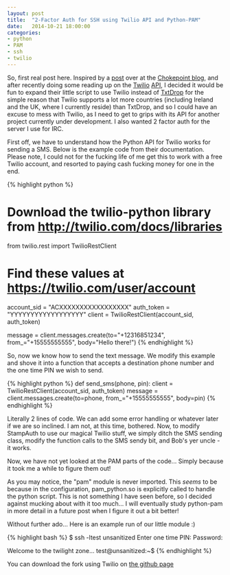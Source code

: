 ```yaml
---
layout: post
title:  "2-Factor Auth for SSH using Twilio API and Python-PAM"
date:   2014-10-21 18:00:00
categories:
- python
- PAM
- ssh
- twilio
---
```

So, first real post here. Inspired by a [post][chokepoint-post] over at the [Chokepoint blog][chokepoint-main], and after recently doing some reading up on the [Twilio][twilio-main] [API][twilio-api], I decided it would be fun to expand their little script to use Twilio instead of [TxtDrop][txtdrop] for the simple reason that Twilio supports a lot more countries (including Ireland and the UK, where I currently reside) than TxtDrop, and so I could have an excuse to mess with Twilio, as I need to get to grips with its API for another project currently under development. I also wanted 2 factor auth for the server I use for IRC.

First off, we have to understand how the Python API for Twilio works for sending a SMS. Below is the example code from their documentation. Please note, I could not for the fucking life of me get this to work with a free Twilio account, and resorted to paying cash fucking money for one in the end.

{% highlight python %}
# Download the twilio-python library from http://twilio.com/docs/libraries
from twilio.rest import TwilioRestClient
 
# Find these values at https://twilio.com/user/account
account_sid = "ACXXXXXXXXXXXXXXXXX"
auth_token = "YYYYYYYYYYYYYYYYYY"
client = TwilioRestClient(account_sid, auth_token)
 
message = client.messages.create(to="+12316851234", from_="+15555555555",
                                     body="Hello there!")
{% endhighlight %}

So, now we know how to send the text message. We modify this example and shove it into a function that accepts a destination phone number and the one time PIN we wish to send.

{% highlight python %}
def send_sms(phone, pin):
    client = TwilioRestClient(account_sid, auth_token)
    message = client.messages.create(to=phone, from_="+15555555555", body=pin)
{% endhighlight %}

Literally 2 lines of code. We can add some error handling or whatever later if we are so inclined. I am not, at this time, bothered. Now, to modify StampAuth to use our magical Twilio stuff, we simply ditch the SMS sending class, modify the function calls to the SMS sendy bit, and Bob's yer uncle - it works.

Now, we have not yet looked at the PAM parts of the code... Simply because it took me a while to figure them out!

As you may notice, the "pam" module is never imported. This *seems* to be because in the configuration, pam_python.so is explicitly called to handle the python script. This is not something I have seen before, so I decided against mucking about with it too much... I will eventually study python-pam in more detail in a future post when I figure it out a bit better!

Without further ado... Here is an example run of our little module :)

{% highlight bash %}
$ ssh -ltest unsanitized
Enter one time PIN: 
Password:

Welcome to the twilight zone...
test@unsanitized:~$
{% endhighlight %}

You can download the fork using Twilio on [the github page][twili-pam]

[chokepoint-main]: http://www.chokepoint.net/
[chokepoint-post]: http://www.chokepoint.net/2013/12/simple-ssh-2-factor-pam-python-module.html
[twilio-main]: https://www.twilio.com
[twilio-api]: https://www.twilio.com/docs/python/install
[txtdrop]: http://www.txtdrop.com
[twili-pam]: https://github.com/0x27/twilightpam
[github-0x27]: https://github.com/0x27

